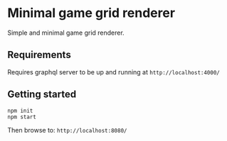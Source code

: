 # Minimal game grid renderer

Simple and minimal game grid renderer.


## Requirements
Requires graphql server to be up and running at `http://localhost:4000/`


## Getting started

```
npm init
npm start
```

Then browse to: `http://localhost:8080/`

